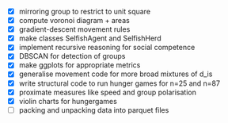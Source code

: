 - [x] mirroring group to restrict to unit square
- [x] compute voronoi diagram + areas
- [x] gradient-descent movement rules
- [x] make classes SelfishAgent and SelfishHerd
- [x] implement recursive reasoning for social competence
- [x] DBSCAN for detection of groups
- [x] make ggplots for appropriate metrics
- [x] generalise movement code for more broad mixtures of d_is
- [x] write structural code to run hunger games for n=25 and n=87
- [x] proximate measures like speed and group polarisation
- [x] violin charts for hungergames
- [ ] packing and unpacking data into parquet files
